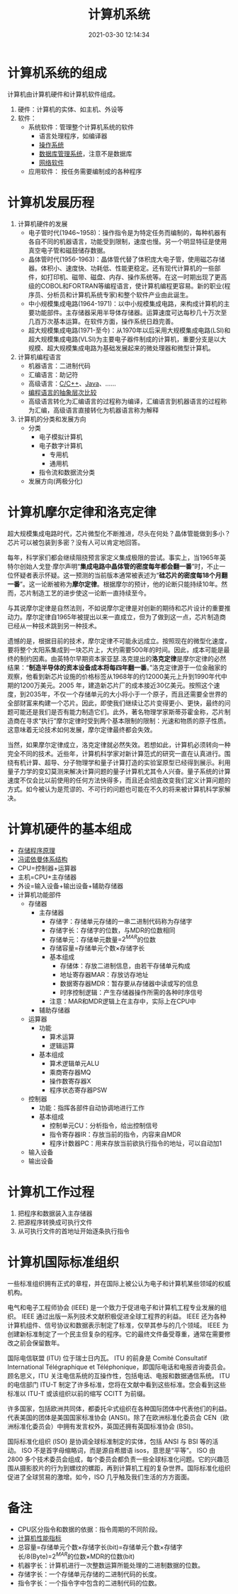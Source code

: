 ﻿---
title: 计算机系统
date: 2021-03-30 12:14:34
summary: 本文介绍计算机的基本组成、发展历程、国际标准组织。
tags:
- 计算机组成原理
categories:
- 计算机科学基础
---

# 计算机系统的组成

计算机由计算机硬件和计算机软件组成。

1. 硬件：计算机的实体、如主机、外设等
2. 软件：
    - 系统软件：管理整个计算机系统的软件
        - 语言处理程序，如编译器
        - [操作系统](https://blog.csdn.net/weixin_43896318/category_9500428.html)
        - [数据库管理系统](https://blog.csdn.net/weixin_43896318/category_9673746.html)，注意不是数据库
        - [网络软件](https://blog.csdn.net/weixin_43896318/category_9673744.html)
    - 应用软件： 按任务需要编制成的各种程序

# 计算机发展历程

1. 计算机硬件的发展
    - 电子管时代(1946~1958)：操作指令是为特定任务而编制的，每种机器有各自不同的机器语言，功能受到限制，速度也慢。另一个明显特征是使用真空电子管和磁鼓储存数据。
    - 晶体管时代(1956-1963)：晶体管代替了体积庞大电子管，使用磁芯存储器。体积小、速度快、功耗低、性能更稳定。还有现代计算机的一些部件，如打印机、磁带、磁盘、内存、操作系统等。在这一时期出现了更高级的COBOL和FORTRAN等编程语言，使计算机编程更容易。新的职业(程序员、分析员和计算机系统专家)和整个软件产业由此诞生。
    - 中小规模集成电路(1964-1971)：以中小规模集成电路，来构成计算机的主要功能部件。主存储器采用半导体存储器。运算速度可达每秒几十万次至几百万次基本运算。在软件方面，操作系统日趋完善。
    - 超大规模集成电路(1971-至今)：从1970年以后采用大规模集成电路(LSI)和超大规模集成电路(VLSI)为主要电子器件制成的计算机，重要分支是以大规模、超大规模集成电路为基础发展起来的微处理器和微型计算机。
2. 计算机编程语言
    - 机器语言：二进制代码
    - 汇编语言：助记符
    - 高级语言：[C/C++](https://blog.csdn.net/weixin_43896318/category_9400008.html)、[Java](https://blog.csdn.net/weixin_43896318/category_9379712.html)、……
    - [编程语言的抽象层次比较](https://blankspace.blog.csdn.net/article/details/102681129)
    - 高级语言转化为汇编语言的过程称为编译，汇编语言到机器语言的过程称为汇编，高级语言直接转化为机器语言称为解释
3. 计算机的分类和发展方向
    - 分类
        - 电子模拟计算机
        - 电子数字计算机
            - 专用机
            - 通用机
        - 指令流和数据流分类
    - 发展方向(两极分化)

# 计算机摩尔定律和洛克定律

超大规模集成电路时代，芯片微型化不断推进，尽头在何处？晶体管能做到多小？芯片可以被包装到多密？没有人可以肯定地回答。

每年，科学家们都会继续阻挠预言家定义集成极限的尝试。事实上，当1965年英特尔创始人戈登·摩尔声明“**集成电路中晶体管的密度每年都会翻一番**”时，不止一位怀疑者表示怀疑。这一预测的当前版本通常被表述为“**硅芯片的密度每18个月翻一番**”。这一论断被称为**摩尔定律**。根据摩尔的预计，他的论断只能持续10年。然而，芯片制造工艺的进步使这一论断一直持续至今。

与其说摩尔定律是自然法则，不如说摩尔定律是对创新的期待和芯片设计的重要推动力。摩尔定律自1965年被提出以来一直成立，但为了做到这一点，芯片制造商已经从一种技术跳到另一种技术。

遗憾的是，根据目前的技术，摩尔定律不可能永远成立。按照现在的微型化速度，要将整个太阳系集成到一块芯片上，大约需要500年的时间。因此，成本可能是最终的制约因素。由英特尔早期资本家亚瑟.洛克提出的**洛克定律**是摩尔定律的必然结果：“**制造半导体的资本设备成本将每四年翻一番**。”洛克定律源于一位金融家的观察，他看到新芯片设施的价格标签从1968年的约12000美元上升到1990年代中期的1200万美元。2005 年，建造新芯片厂的成本接近30亿美元。按照这个速度，到2035年，不仅一个存储单元的大小将小于一个原子，而且还需要全世界的全部财富来构建一个芯片。因此，即使我们继续让芯片变得更小、更快，最终的问题可能还是我们是否有能力制造它们。此外，著名物理学家斯蒂芬霍金称，芯片制造商在寻求“执行”摩尔定律时受到两个基本限制的限制：光速和物质的原子性质。这意味着无论技术如何发展，摩尔定律最终都会失效。

当然，如果摩尔定律成立，洛克定律就必然失效。若想如此，计算机必须转向一种完全不同的技术。近些年，计算机科学家对新计算范式的研究一直在认真进行。围绕有机计算、超导、分子物理学和量子计算打造的实验室原型已经得到展示。利用量子力学的变幻莫测来解决计算问题的量子计算机尤其令人兴奋。量子系统的计算速度不仅会比以前使用的任何方法快得多，而且还会彻底改变我们定义计算问题的方式。如今被认为是荒谬的、不可行的问题也可能在不久的将来被计算机科学家解决。

# 计算机硬件的基本组成

- [存储程序原理](https://blankspace.blog.csdn.net/article/details/115320818)
- [冯诺依曼体系结构](https://blankspace.blog.csdn.net/article/details/115312141)
- CPU=控制器+运算器
- 主机=CPU+主存储器
- 外设=输入设备+输出设备+辅助存储器
- 计算机功能部件
    - 存储器
        - 主存储器
            - 存储字：存储单元存储的一串二进制代码称为存储字
            - 存储字长：存储字的位数，与MDR的位数相同
            - 存储单元：存储单元数量=$2^{MAR}$的位数
            - 存储容量$=$存储单元个数$\times$存储字长
            - 基本组成
                - 存储体：存放二进制信息，由若干存储单元构成
                - 地址寄存器MAR：存放访存地址
                - 数据寄存器MDR：暂存要从存储器中读或写的信息
                - 时序控制逻辑：产生存储器操作所需的各种时序信号
            - 注意：MAR和MDR逻辑上在主存中，实际上在CPU中
        - 辅助存储器
    - 运算器
        - 功能
            - 算术运算
            - 逻辑运算
        - 基本组成
            - 算术逻辑单元ALU
            - 乘商寄存器MQ
            - 操作数寄存器X
            - 程序状态寄存器PSW
    - 控制器
        - 功能：指挥各部件自动协调地进行工作
        - 基本组成
            - 控制单元CU：分析指令，给出控制信号
            - 指令寄存器IR：存放当前的指令，内容来自MDR
            - 程序计数器PC：用来存放当前欲执行指令的地址，可以自动加1
    - 输入设备
    - 输出设备

# 计算机工作过程

1. 把程序和数据装入主存储器
2. 把源程序转换成可执行文件
3. 从可执行文件的首地址开始逐条执行指令

# 计算机国际标准组织

一些标准组织拥有正式的章程，并在国际上被公认为电子和计算机某些领域的权威机构。

电气和电子工程师协会 (IEEE) 是一个致力于促进电子和计算机工程专业发展的组织。 IEEE 通过出版一系列技术文献积极促进全球工程界的利益。 IEEE 还为各种计算机组件、信号协议和数据表示制定了标准，仅举其参与的几个领域。 IEEE 为创建新标准制定了一个民主但复杂的程序。它的最终文件备受尊重，通常在需要修改之前会保留数年。

国际电信联盟 (ITU) 位于瑞士日内瓦。 ITU 的前身是 Comité	Consultatif International	Télégraphique	et	Téléphonique，即国际电话和电报咨询委员会。顾名思义，ITU 关注电信系统的互操作性，包括电话、电报和数据通信系统。 ITU 的电信部门 ITU-T 制定了许多标准，您将在文献中看到这些标准。您会看到这些标准以 ITU-T 或该组织以前的缩写 CCITT 为前缀。

许多国家，包括欧洲共同体，都委托伞式组织在各种国际团体中代表他们的利益。代表美国的团体是美国国家标准协会 (ANSI)。除了在欧洲标准化委员会 CEN（欧洲标准化委员会）中拥有发言权外，英国还拥有英国标准协会 (BSI)。

国际标准化组织 (ISO) 是协调全球标准制定的实体，包括 ANSI 与 BSI 等的活动。 ISO 不是首字母缩略词，而是源自希腊语 isos，意思是“平等”。 ISO 由 2800 多个技术委员会组成，每个委员会都负责一些全球标准化问题。它的兴趣范围从摄影胶片的行为到螺纹的螺距，再到计算机工程的复杂世界。国际标准化组织促进了全球贸易的激增。如今，ISO 几乎触及我们生活的方方面面。

# 备注
- CPU区分指令和数据的依据：指令周期的不同阶段。
- [计算机性能指标](https://blankspace.blog.csdn.net/article/details/114603270)
- 总容量=存储单元个数$\times$存储字长(bit)=存储单元个数$\times$存储字长/8(Byte)=$2^{MAR}$的位数$\times$MDR的位数(bit)
- 机器字长：计算机进行一次整数运算所能处理的二进制数据的位数。
- 存储字长：一个存储单元存储的二进制代码的长度。
- 指令字长：一个指令字中包含的二进制代码的位数。










